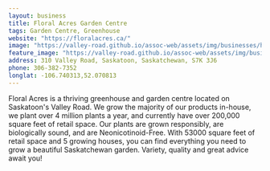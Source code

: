 ```yaml
---
layout: business
title: Floral Acres Garden Centre
tags: Garden Centre, Greenhouse
website: "https://floralacres.ca/"
image: "https://valley-road.github.io/assoc-web/assets/img/businesses/hero-floral-acres.jpg"
feature_image: "https://valley-road.github.io/assoc-web/assets/img/businesses/image-floral-acres.jpg"
address: 310 Valley Road, Saskatoon, Saskatchewan, S7K 3J6
phone: 306-382-7352
longlat: -106.740313,52.070813
---
```

Floral Acres is a thriving greenhouse and garden centre located on Saskatoon's Valley Road.
We grow the majority of our products in-house, we plant over 4 million plants a year, and currently have over 200,000 square feet of retail space. Our plants are grown responsibly, are biologically sound, and are Neonicotinoid-Free.
With 53000 square feet of retail space and 5 growing houses, you can find everything you need to grow a beautiful Saskatchewan garden. Variety, quality and great advice await you!
